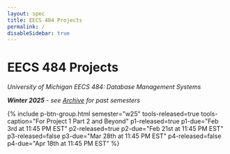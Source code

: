 ```yaml
---
layout: spec
title: EECS 484 Projects
permalink: /
disableSidebar: true
---
```


# EECS 484 Projects

_University of Michigan EECS 484: Database Management Systems_

_**Winter 2025** - see [Archive](/archive) for past semesters_

{% include p-btn-group.html semester="w25"
tools-released=true tools-caption="For Project 1 Part 2 and Beyond" 
p1-released=true p1-due="Feb 3rd at 11:45 PM EST" 
p2-released=true p2-due="Feb 21st at 11:45 PM EST"
p3-released=false p3-due="Mar 28th at 11:45 PM EST"
p4-released=false p4-due="Apr 18th at 11:45 PM EST" %}

